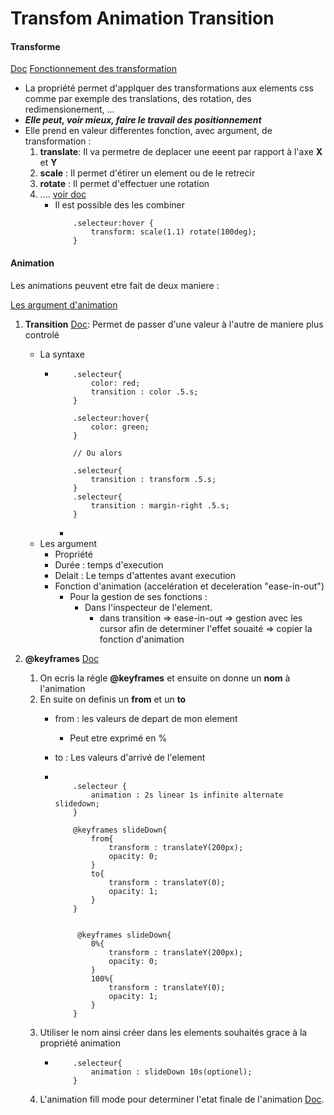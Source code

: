 # Transfom Animation  Transition 

#### Transforme

[Doc](https://developer.mozilla.org/fr/docs/Web/CSS/Transform)
[Fonctionnement des transformation](https://developer.mozilla.org/fr/docs/Web/CSS/transform-function)

- La propriété permet d'applquer des transformations aux elements css comme par exemple des translations, des rotation, des redimensionement, ...
- ***Elle peut, voir mieux, faire le travail des positionnement***
- Elle prend en valeur differentes fonction, avec argument, de transformation : 
    1. **translate**: Il va permetre de deplacer une eeent par rapport à l'axe **X** et **Y**
    2. **scale** : Il permet d'étirer un element ou de le retrecir 
    3. **rotate** : Il permet d'effectuer une rotation 
    4. .... [voir doc](https://developer.mozilla.org/fr/docs/Web/CSS/Transform)
        - Il est possible des les combiner 
            ```
                .selecteur:hover {
                    transform: scale(1.1) rotate(100deg);
                }
            ```

#### Animation 

Les animations peuvent etre fait de deux maniere : 

[Les argument d'animation](https://developer.mozilla.org/fr/docs/Web/CSS/animation)

1. **Transition** [Doc](https://developer.mozilla.org/fr/docs/Web/CSS/Transition): Permet de passer d'une valeur à l'autre de maniere plus controlé 
    - La syntaxe 
        -   ```
                .selecteur{
                    color: red;
                    transition : color .5.s; 
                }
                
                .selecteur:hover{
                    color: green;
                }
                
                // Ou alors 

                .selecteur{
                    transition : transform .5.s; 
                }
                .selecteur{
                    transition : margin-right .5.s; 
                }
            ```
            - 
    - Les argument 
        - Propriété
        - Durée : temps d'execution
        - Delait : Le temps d'attentes avant execution 
        - Fonction d'animation (accelération et deceleration "ease-in-out")
            - Pour la gestion de ses  fonctions : 
                - Dans l'inspecteur de l'element. 
                    - dans transition => ease-in-out => gestion avec les cursor afin de determiner l'effet souaité => copier la fonction d'animation

2. **@keyframes** [Doc](https://developer.mozilla.org/fr/docs/Web/CSS/@keyframes) 

    1. On ecris la régle **@keyframes** et ensuite on donne un **nom** à l'animation
    2. En suite on definis un **from** et un **to** 
        - from : les valeurs de depart de mon element 
            - Peut etre exprimé en % 
        - to : Les valeurs d'arrivé de l'element 

        -   ```

                .selecteur {
                    animation : 2s linear 1s infinite alternate slidedown;
                }

                @keyframes slideDown{
                    from{
                        transform : translateY(200px);
                        opacity: 0;
                    }
                    to{
                        transform : translateY(0);
                        opacity: 1;
                    }
                }


                 @keyframes slideDown{
                    0%{
                        transform : translateY(200px);
                        opacity: 0;
                    }
                    100%{
                        transform : translateY(0);
                        opacity: 1;
                    }
                }
            ```
    3. Utiliser le nom ainsi créer dans les elements souhaités grace à la propriété animation 
        -   ```
                .selecteur{
                    animation : slideDown 10s(optionel); 
                }

            ```
    4. L'animation fill mode pour determiner l'etat finale de l'animation [Doc](https://developer.mozilla.org/fr/docs/Web/CSS/animation-fill-mode).

